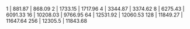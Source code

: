 



  1 | 881.87       | 868.09
  2 | 1733.15      | 1717.96
  4 | 3344.87      | 3374.62
  8 | 6275.43      | 6091.33
  16 | 10208.03    | 9766.95
  64 | 12531.92    |   12060.53
  128 | 11849.27   |   11647.64
  256 | 12305.5    |   11843.68
